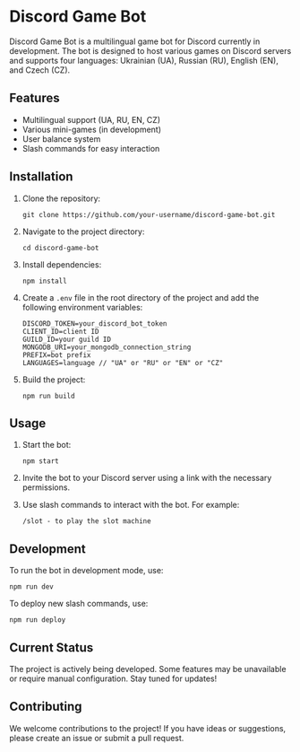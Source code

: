 

# Discord Game Bot

Discord Game Bot is a multilingual game bot for Discord currently in development. The bot is designed to host various games on Discord servers and supports four languages: Ukrainian (UA), Russian (RU), English (EN), and Czech (CZ).

## Features

- Multilingual support (UA, RU, EN, CZ)
- Various mini-games (in development)
- User balance system
- Slash commands for easy interaction

## Installation

1. Clone the repository:
   ```
   git clone https://github.com/your-username/discord-game-bot.git
   ```

2. Navigate to the project directory:
   ```
   cd discord-game-bot
   ```

3. Install dependencies:
   ```
   npm install
   ```

4. Create a `.env` file in the root directory of the project and add the following environment variables:
   ```
   DISCORD_TOKEN=your_discord_bot_token
   CLIENT_ID=client ID
   GUILD_ID=your guild ID
   MONGODB_URI=your_mongodb_connection_string
   PREFIX=bot prefix
   LANGUAGES=language // "UA" or "RU" or "EN" or "CZ"
   ```

5. Build the project:
   ```
   npm run build
   ```

## Usage

1. Start the bot:
   ```
   npm start
   ```

2. Invite the bot to your Discord server using a link with the necessary permissions.

3. Use slash commands to interact with the bot. For example:
   ```
   /slot - to play the slot machine
   ```

## Development

To run the bot in development mode, use:
```
npm run dev
```

To deploy new slash commands, use:
```
npm run deploy
```

## Current Status

The project is actively being developed. Some features may be unavailable or require manual configuration. Stay tuned for updates!

## Contributing

We welcome contributions to the project! If you have ideas or suggestions, please create an issue or submit a pull request.
